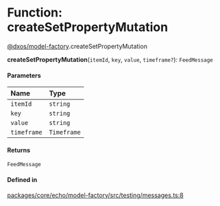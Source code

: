 # Function: createSetPropertyMutation

[@dxos/model-factory](../modules/dxos_model_factory.md).createSetPropertyMutation

**createSetPropertyMutation**(`itemId`, `key`, `value`, `timeframe?`): `FeedMessage`

#### Parameters

| Name | Type |
| :------ | :------ |
| `itemId` | `string` |
| `key` | `string` |
| `value` | `string` |
| `timeframe` | `Timeframe` |

#### Returns

`FeedMessage`

#### Defined in

[packages/core/echo/model-factory/src/testing/messages.ts:8](https://github.com/dxos/dxos/blob/main/packages/core/echo/model-factory/src/testing/messages.ts#L8)
